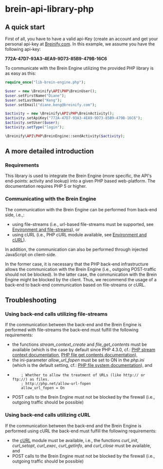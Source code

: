 # brein-api-library-php

## A quick start
First of all, you have to have a valid api-Key (create an account and get your personal api-key at [Breinify.com]. In this example, we assume you have the following api-key:

**772A-47D7-93A3-4EA9-9D73-85B9-479B-16C6**

To communicate with the Brein Engine utilizing the provided PHP library is as easy as this:

```php
require_once("lib-brein-engine.php");

$user = new \Breinify\API\PHP\BreinUser();
$user.setFirstName("Diane");
$user.setLastName("Keng");
$user.setEmail("diane.keng@breinify.com");

$activity = new \Breinify\API\PHP\BreinActivity();
$activity.setApiKey("772A-47D7-93A3-4EA9-9D73-85B9-479B-16C6");
$activity.setUser($user);
$activity.setType("login");

\Breinify\API\PHP\BreinEngine::sendActivity($activity);
```

## A more detailed introduction

### Requirements
This library is used to integrate the Brein Engine (more specific, the API's end-points: activity and lookup) into a given PHP based web-platform. The documentation requires PHP 5 or higher.

### Communicating with the Brein Engine
The communication with the Brein Engine can be performed from back-end side, i.e.,:
* using file-streams (i.e., url-based file-streams must be supported, see [Environment and file-streams](#using-back-end-calls-utilizing-file-streams)), or
* using cURL (i.e., PHP cURL module available, see [Environment and cURL](#using-back-end-calls-utilizing-curl)).

In addition, the communication can also be performed through injected JavaScript on client-side.

In the former case, it is necessary that the PHP back-end infrastructure allows the communication with the Brein Engine (i.e., outgoing POST-traffic should not be blocked). In the latter case, the communication with the Brein Engine might be blocked by the client. Thus, we recommend the usage of a back-end to back-end communication based on file-streams or cURL.

## Troubleshooting

### Using back-end calls utilizing file-streams
If the communication between the back-end and the Brein Engine is performed with file-streams the back-end must fulfill the following requirements:
* the functions *stream_context_create* and *file_get_contents* must be available (which is the case by default since PHP 4.3.0, cf.: [PHP stream context documentation], [PHP file get contents documentation]),
* the ini-parameter *allow_url_fopen* must be set to ON in the *php.ini* (which is the default setting, cf.: [PHP file system documentation]), and
* ```
      ; Whether to allow the treatment of URLs (like http:// or ftp://) as files.
      ; http://php.net/allow-url-fopen
      allow_url_fopen = On
  ```
* POST calls to the Brein Engine must not be blocked by the firewall (i.e., outgoing traffic should be possible)

### Using back-end calls utilizing cURL
If the communication between the back-end and the Brein Engine is performed using cURL the back-end must fulfill the following requirements:
* the [cURL] module must be available, i.e., the functions *curl_init*, *curl_setopt*, *curl_exec*, *curl_getinfo*, and *curl_close* must be available, and
* POST calls to the Brein Engine must not be blocked by the firewall (i.e., outgoing traffic should be possible)


[//]: # (reference links)
   [cURL]: <http://php.net/manual/en/book.curl.php>
   [PHP file system documentation]: <http://php.net/manual/en/filesystem.configuration.php>
   [PHP file get contents documentation]: <http://php.net/manual/en/function.file-get-contents.php>
   [PHP stream context documentation]: <http://php.net/manual/en/function.stream-context-create.php>
   [Breinify.com]: <http://www.breinify.com>